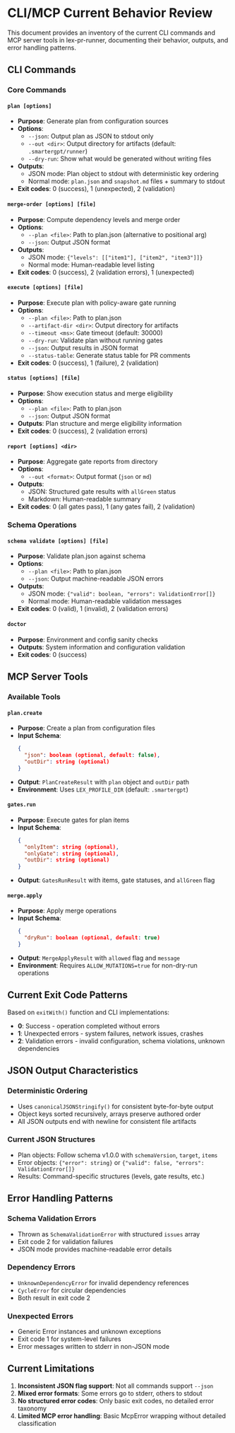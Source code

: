 # CLI/MCP Current Behavior Review

This document provides an inventory of the current CLI commands and MCP server tools in lex-pr-runner, documenting their behavior, outputs, and error handling patterns.

## CLI Commands

### Core Commands

#### `plan [options]`
- **Purpose**: Generate plan from configuration sources
- **Options**:
  - `--json`: Output plan as JSON to stdout only
  - `--out <dir>`: Output directory for artifacts (default: `.smartergpt/runner`)
  - `--dry-run`: Show what would be generated without writing files
- **Outputs**:
  - JSON mode: Plan object to stdout with deterministic key ordering
  - Normal mode: `plan.json` and `snapshot.md` files + summary to stdout
- **Exit codes**: 0 (success), 1 (unexpected), 2 (validation)

#### `merge-order [options] [file]`
- **Purpose**: Compute dependency levels and merge order
- **Options**:
  - `--plan <file>`: Path to plan.json (alternative to positional arg)
  - `--json`: Output JSON format
- **Outputs**:
  - JSON mode: `{"levels": [["item1"], ["item2", "item3"]]}` 
  - Normal mode: Human-readable level listing
- **Exit codes**: 0 (success), 2 (validation errors), 1 (unexpected)

#### `execute [options] [file]`
- **Purpose**: Execute plan with policy-aware gate running
- **Options**:
  - `--plan <file>`: Path to plan.json
  - `--artifact-dir <dir>`: Output directory for artifacts
  - `--timeout <ms>`: Gate timeout (default: 30000)
  - `--dry-run`: Validate plan without running gates
  - `--json`: Output results in JSON format
  - `--status-table`: Generate status table for PR comments
- **Exit codes**: 0 (success), 1 (failure), 2 (validation)

#### `status [options] [file]`
- **Purpose**: Show execution status and merge eligibility
- **Options**:
  - `--plan <file>`: Path to plan.json
  - `--json`: Output JSON format
- **Outputs**: Plan structure and merge eligibility information
- **Exit codes**: 0 (success), 2 (validation errors)

#### `report [options] <dir>`
- **Purpose**: Aggregate gate reports from directory
- **Options**:
  - `--out <format>`: Output format (`json` or `md`)
- **Outputs**:
  - JSON: Structured gate results with `allGreen` status
  - Markdown: Human-readable summary
- **Exit codes**: 0 (all gates pass), 1 (any gates fail), 2 (validation)

### Schema Operations

#### `schema validate [options] [file]`
- **Purpose**: Validate plan.json against schema
- **Options**:
  - `--plan <file>`: Path to plan.json
  - `--json`: Output machine-readable JSON errors
- **Outputs**:
  - JSON mode: `{"valid": boolean, "errors": ValidationError[]}`
  - Normal mode: Human-readable validation messages
- **Exit codes**: 0 (valid), 1 (invalid), 2 (validation errors)

#### `doctor`
- **Purpose**: Environment and config sanity checks
- **Outputs**: System information and configuration validation
- **Exit codes**: 0 (success)

## MCP Server Tools

### Available Tools

#### `plan.create`
- **Purpose**: Create a plan from configuration files
- **Input Schema**:
  ```json
  {
    "json": boolean (optional, default: false),
    "outDir": string (optional)
  }
  ```
- **Output**: `PlanCreateResult` with `plan` object and `outDir` path
- **Environment**: Uses `LEX_PROFILE_DIR` (default: `.smartergpt`)

#### `gates.run`
- **Purpose**: Execute gates for plan items
- **Input Schema**:
  ```json
  {
    "onlyItem": string (optional),
    "onlyGate": string (optional), 
    "outDir": string (optional)
  }
  ```
- **Output**: `GatesRunResult` with items, gate statuses, and `allGreen` flag

#### `merge.apply`
- **Purpose**: Apply merge operations
- **Input Schema**:
  ```json
  {
    "dryRun": boolean (optional, default: true)
  }
  ```
- **Output**: `MergeApplyResult` with `allowed` flag and `message`
- **Environment**: Requires `ALLOW_MUTATIONS=true` for non-dry-run operations

## Current Exit Code Patterns

Based on `exitWith()` function and CLI implementations:

- **0**: Success - operation completed without errors
- **1**: Unexpected errors - system failures, network issues, crashes
- **2**: Validation errors - invalid configuration, schema violations, unknown dependencies

## JSON Output Characteristics

### Deterministic Ordering
- Uses `canonicalJSONStringify()` for consistent byte-for-byte output
- Object keys sorted recursively, arrays preserve authored order
- All JSON outputs end with newline for consistent file artifacts

### Current JSON Structures
- Plan objects: Follow schema v1.0.0 with `schemaVersion`, `target`, `items`
- Error objects: `{"error": string}` or `{"valid": false, "errors": ValidationError[]}`
- Results: Command-specific structures (levels, gate results, etc.)

## Error Handling Patterns

### Schema Validation Errors
- Thrown as `SchemaValidationError` with structured `issues` array
- Exit code 2 for validation failures
- JSON mode provides machine-readable error details

### Dependency Errors
- `UnknownDependencyError` for invalid dependency references
- `CycleError` for circular dependencies
- Both result in exit code 2

### Unexpected Errors
- Generic Error instances and unknown exceptions
- Exit code 1 for system-level failures
- Error messages written to stderr in non-JSON mode

## Current Limitations

1. **Inconsistent JSON flag support**: Not all commands support `--json`
2. **Mixed error formats**: Some errors go to stderr, others to stdout
3. **No structured error codes**: Only basic exit codes, no detailed error taxonomy
4. **Limited MCP error handling**: Basic McpError wrapping without detailed classification
